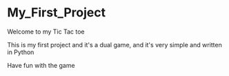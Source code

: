 # My_First_Project
Welcome to my Tic Tac toe

This is my first project and it's a dual game, and it's very simple and written in Python

Have fun with the game
